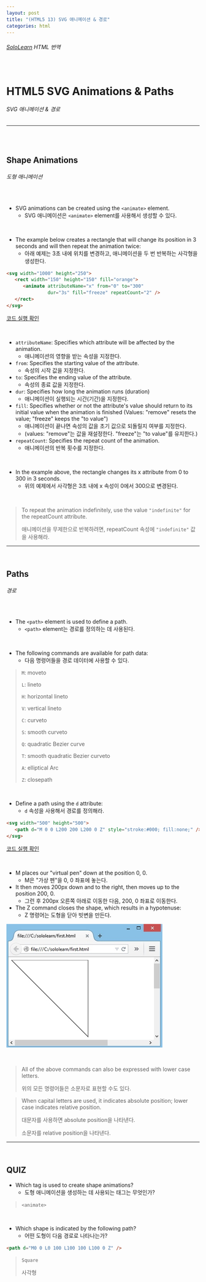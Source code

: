 ```yaml
---
layout: post
title: "(HTML5 13) SVG 애니메이션 & 경로"
categories: html
---
```


###### [SoloLearn](https://www.sololearn.com/) HTML 번역

<br>

# HTML5 SVG Animations & Paths

###### SVG 애니메이션 & 경로

------

<br>

<br>

## Shape Animations

###### 도형 애니메이션

<br>

- SVG animations can be created using the `<animate>` element.
  - SVG 애니메이션은 `<animate>` element를 사용해서 생성할 수 있다.

<br>

- The example below creates a rectangle that will change its position in 3 seconds and will then repeat the animation twice:
  - 아래 예제는 3초 내에 위치를 변경하고, 애니메이션을 두 번 반복하는 사각형을 생성한다.

```html
<svg width="1000" height="250">
   <rect width="150" height="150" fill="orange">
      <animate attributeName="x" from="0" to="300"
               dur="3s" fill="freeze" repeatCount="2" />
   </rect>
</svg>
```

[코드 실행 확인](https://code.sololearn.com/55/#html)

<br>

- `attributeName`: Specifies which attribute will be affected by the animation.
  - 애니메이션의 영향을 받는 속성을 지정한다.
- `from`: Specifies the starting value of the attribute.
  - 속성의 시작 값을 지정한다.
- `to`: Specifies the ending value of the attribute.
  - 속성의 종료 값을 지정한다.
- `dur`: Specifies how long the animation runs (duration)
  - 애니메이션이 실행되는 시간(기간)을 지정한다.
- `fill`: Specifies whether or not the attribute's value should return to its initial value when the animation is finished (Values: "remove" resets the value; "freeze" keeps the "to value")
  - 애니메이션이 끝나면 속성의 값을 초기 값으로 되돌릴지 여부를 지정한다.
  - (values: "remove"는 값을 재설정한다. "freeze"는 "to value"를 유지한다.)
- `repeatCount`: Specifies the repeat count of the animation.
  - 애니메이션의 반복 횟수를 지정한다.

<br>

- In the example above, the rectangle changes its x attribute from 0 to 300 in 3 seconds.
  - 위의 예제에서 사각형은 3초 내에 x 속성이 0에서 300으로 변경된다.

<br>

> To repeat the animation indefinitely, use the value `"indefinite"` for the repeatCount attribute.
>
> 애니메이션을 무제한으로 반복하려면, repeatCount 속성에 `"indefinite"` 값을 사용해라.

------

<br>

## Paths

###### 경로

<br>

- The `<path>` element is used to define a path.
  - `<path>` element는 경로를 정의하는 데 사용된다.

<br>

- The following commands are available for path data:
  - 다음 명령어들을 경로 데이터에 사용할 수 있다.

> `M`: moveto
>
> `L`: lineto
>
> `H`: horizontal lineto
>
> `V`: vertical lineto
>
> `C`: curveto
>
> `S`: smooth curveto
>
> `Q`: quadratic Bezier curve
>
> `T`: smooth quadratic Bezier curveto
>
> `A`: elliptical Arc
>
> `Z`: closepath

<br>

- Define a path using the `d` attribute:
  - `d` 속성을 사용해서 경로를 정의해라.

```html
<svg width="500" height="500">
   <path d="M 0 0 L200 200 L200 0 Z" style="stroke:#000; fill:none;" />
</svg>
```

[코드 실행 확인](https://code.sololearn.com/56/#html)

<br>

- M places our "virtual pen" down at the position 0, 0.
  - M은 "가상 펜"을 0, 0 좌표에 놓는다.
- It then moves 200px down and to the right, then moves up to the position 200, 0.
  - 그런 후 200px 오른쪽 아래로 이동한 다음, 200, 0 좌표로 이동한다.
- The Z command closes the shape, which results in a hypotenuse:
  - Z 명령어는 도형을 닫아 빗변을 만든다.

![img](/assets/img/html-sololearn-html5-13-01.jpeg)

<br>

> All of the above commands can also be expressed with lower case letters.
>
> 위의 모든 명령어들은 소문자로 표현할 수도 있다.

> When capital letters are used, it indicates absolute position; lower case indicates relative position.
>
> 대문자를 사용하면 absolute position을 나타낸다.
>
> 소문자를 relative position을 나타낸다.

------

<br>

## QUIZ

- Which tag is used to create shape animations?
  - 도형 애니메이션을 생성하는 데 사용되는 태그는 무엇인가?

> `<animate>`

<br>

- Which shape is indicated by the following path?
  - 어떤 도형이 다음 경로로 나타나는가?

```html
<path d="M0 0 L0 100 L100 100 L100 0 Z" />
```

> `Square`
>
> 사각형

<br>